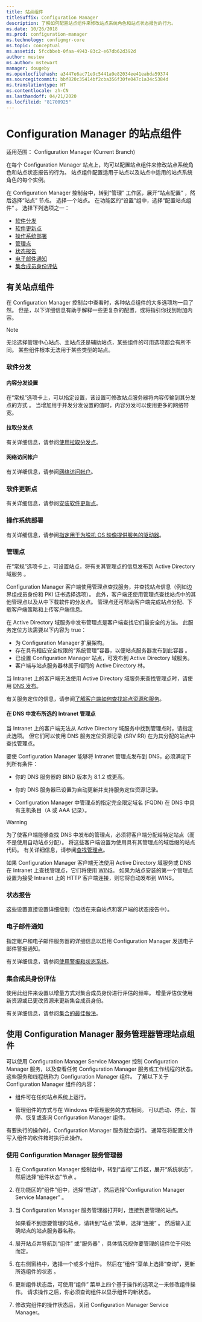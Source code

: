 ```yaml
---
title: 站点组件
titleSuffix: Configuration Manager
description: 了解如何配置站点组件来修改站点系统角色和站点状态报告的行为。
ms.date: 10/26/2018
ms.prod: configuration-manager
ms.technology: configmgr-core
ms.topic: conceptual
ms.assetid: 5fccbbeb-0faa-4943-83c2-e67db62d392d
author: mestew
ms.author: mstewart
manager: dougeby
ms.openlocfilehash: a3447e6ac71e9c5441a9e82034ee41eabda59374
ms.sourcegitcommit: bbf820c35414bf2cba356f30fe047c1a34c5384d
ms.translationtype: HT
ms.contentlocale: zh-CN
ms.lasthandoff: 04/21/2020
ms.locfileid: "81700925"
---
```

# <a name="site-components-for-configuration-manager"></a>Configuration Manager 的站点组件

适用范围：  Configuration Manager (Current Branch)

在每个 Configuration Manager 站点上，均可以配置站点组件来修改站点系统角色和站点状态报告的行为。 站点组件配置适用于站点以及站点中适用的站点系统角色的每个实例。  

在 Configuration Manager 控制台中，转到“管理”  工作区，展开“站点配置”  ，然后选择“站点”  节点。 选择一个站点。 在功能区的“设置”组中，选择“配置站点组件”   。 选择下列选项之一：

- [软件分发](#software-distribution)  
- [软件更新点](#software-update-point) 
- [操作系统部署](#operating-system-deployment)
- [管理点](#management-point)  
- [状态报告](#status-reporting)  
- [电子邮件通知](#email-notification)
- [集合成员身份评估](#bkmk_colleval)


## <a name="about-site-components"></a>有关站点组件  

 在 Configuration Manager 控制台中查看时，各种站点组件的大多选项均一目了然。 但是，以下详细信息有助于解释一些更复杂的配置，或将指引你找到附加内容。  

> [!Note]  
> 无论选择管理中心站点、主站点还是辅助站点，某些组件的可用选项都会有所不同。 某些组件根本无法用于某些类型的站点。  



### <a name="software-distribution"></a>软件分发  

#### <a name="content-distribution-settings"></a>内容分发设置
在“常规”选项卡上，可以指定设置，该设置可修改站点服务器将内容传输到其分发点的方式  。 当增加用于并发分发设置的值时，内容分发可以使用更多的网络带宽。  

#### <a name="pull-distribution-point"></a>拉取分发点
有关详细信息，请参阅[使用拉取分发点](../../../plan-design/hierarchy/use-a-pull-distribution-point.md)。

#### <a name="network-access-account"></a>网络访问帐户
有关详细信息，请参阅[网络访问帐户](../../../plan-design/hierarchy/accounts.md#network-access-account)。  


### <a name="software-update-point"></a>软件更新点  

有关详细信息，请参阅[安装软件更新点](../../../../sum/get-started/install-a-software-update-point.md)。  


### <a name="operating-system-deployment"></a>操作系统部署

有关详细信息，请参阅[指定用于为脱机 OS 映像提供服务的驱动器](../../../../osd/get-started/manage-operating-system-images.md#bkmk_servicing-drive)。


### <a name="management-point"></a>管理点  

在“常规”选项卡上，可设置站点，将有关其管理点的信息发布到 Active Directory 域服务  。  

Configuration Manager 客户端使用管理点查找服务，并查找站点信息（例如边界组成员身份和 PKI 证书选择选项）。 此外，客户端还使用管理点查找站点中的其他管理点以及从中下载软件的分发点。 管理点还可帮助客户端完成站点分配、下载客户端策略和上传客户端信息。  

在 Active Directory 域服务中发布管理点是客户端查找它们最安全的方法。 此服务定位方法需要以下内容为 true：

- 为 Configuration Manager 扩展架构。
- 存在具有相应安全权限的“系统管理”容器，以便站点服务器发布到此容器  。
- 已设置 Configuration Manager 站点，可发布到 Active Directory 域服务。
- 客户端与站点服务器林属于相同的 Active Directory 林。  

当 Intranet 上的客户端无法使用 Active Directory 域服务来查找管理点时，请使用 [DNS 发布](../../../plan-design/hierarchy/understand-how-clients-find-site-resources-and-services.md#bkmk_dns)。  

有关服务定位的信息，请参阅[了解客户端如何查找站点资源和服务](../../../plan-design/hierarchy/understand-how-clients-find-site-resources-and-services.md)。  


#### <a name="publish-selected-intranet-management-points-in-dns"></a>在 DNS 中发布所选的 Intranet 管理点
当 Intranet 上的客户端无法从 Active Directory 域服务中找到管理点时，请指定此选项。 但它们可以使用 DNS 服务定位资源记录 (SRV RR) 在为其分配的站点中查找管理点。  

要使 Configuration Manager 能够将 Intranet 管理点发布到 DNS，必须满足下列所有条件：  

-   你的 DNS 服务器的 BIND 版本为 8.1.2 或更高。  

-   你的 DNS 服务器已设置为自动更新并支持服务定位资源记录。  

-   Configuration Manager 中管理点的指定完全限定域名 (FQDN) 在 DNS 中具有主机条目（A 或 AAA 记录）。  

> [!WARNING]  
>  为了使客户端能够查找 DNS 中发布的管理点，必须将客户端分配给特定站点（而不是使用自动站点分配）。 将这些客户端设置为使用具有其管理点的域后缀的站点代码。 有关详细信息，请参阅[查找管理点](../../../clients/deploy/assign-clients-to-a-site.md#locating-management-points)。  

如果 Configuration Manager 客户端无法使用 Active Directory 域服务或 DNS 在 Intranet 上查找管理点，它们将使用 [WINS](../../../plan-design/hierarchy/understand-how-clients-find-site-resources-and-services.md#bkmk_wins)。 如果为站点安装的第一个管理点设置为接受 Intranet 上的 HTTP 客户端连接，则它将自动发布到 WINS。  


### <a name="status-reporting"></a>状态报告  

这些设置直接设置详细级别（包括在来自站点和客户端的状态报告中）。  


### <a name="email-notification"></a>电子邮件通知  

指定帐户和电子邮件服务器的详细信息以启用 Configuration Manager 发送电子邮件警报通知。  

有关详细信息，请参阅[使用警报和状态系统](../../manage/use-alerts-and-the-status-system.md)。


### <a name="collection-membership-evaluation"></a><a name="bkmk_colleval"></a>集合成员身份评估  

使用此组件来设置以增量方式对集合成员身份进行评估的频率。 增量评估仅使用新资源或已更改资源来更新集合成员身份。  

有关详细信息，请参阅[集合的最佳做法](../../../clients/manage/collections/best-practices-for-collections.md)。



##  <a name="use-the-configuration-manager-service-manager-to-manage-site-components"></a><a name="BKMK_ServiceMgr"></a> 使用 Configuration Manager 服务管理器管理站点组件  

可以使用 Configuration Manager Service Manager 控制 Configuration Manager 服务，以及查看任何 Configuration Manager 服务或工作线程的状态。 这些服务和线程统称为 Configuration Manager 组件。 了解以下关于 Configuration Manager 组件的内容：  

-   组件可在任何站点系统上运行。  

-   管理组件的方式与在 Windows 中管理服务的方式相同。 可以启动、停止、暂停、恢复或查询 Configuration Manager 组件。  

有要执行的操作时，Configuration Manager 服务就会运行。 通常在将配置文件写入组件的收件箱时执行此操作。 


### <a name="use-the-configuration-manager-service-manager"></a>使用 Configuration Manager 服务管理器  

1.  在 Configuration Manager 控制台中，转到“监视”工作区，展开“系统状态”，然后选择“组件状态”节点    。  

2.  在功能区的“组件”组中，选择“启动”，然后选择“Configuration Manager Service Manager”    。  

3.  当 Configuration Manager 服务管理器打开时，连接到要管理的站点。  

     如果看不到想要管理的站点，请转到“站点”菜单，选择“连接”   。 然后输入正确站点的站点服务器名称。  

4.  展开站点并导航到“组件”  或“服务器”  ，具体情况视你要管理的组件位于何处而定。  

5.  在右侧窗格中，选择一个或多个组件。 然后在“组件”菜单上选择“查询”，更新所选组件的状态   。  

6.  更新组件状态后，可使用“组件”  菜单上四个基于操作的选项之一来修改组件操作。 请求操作之后，你必须查询组件以显示组件的新状态。  

7.  修改完组件的操作状态后，关闭 Configuration Manager Service Manager。  

